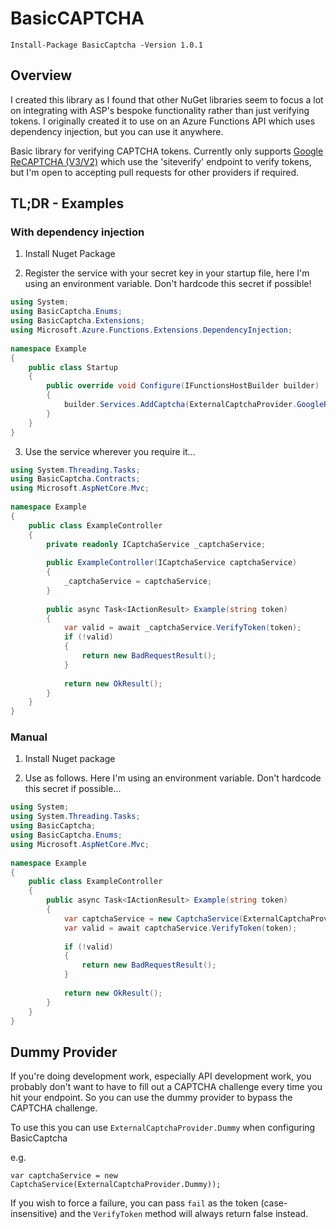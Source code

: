 # BasicCAPTCHA

```
Install-Package BasicCaptcha -Version 1.0.1
```

## Overview

I created this library as I found that other NuGet libraries seem to focus a lot on integrating with ASP's bespoke
functionality rather than just verifying tokens. I originally created it to use on an Azure Functions API which uses
dependency injection, but you can use it anywhere.

Basic library for verifying CAPTCHA tokens. Currently only
supports [Google ReCAPTCHA (V3/V2)](https://developers.google.com/recaptcha/docs/verify) which use the 'siteverify'
endpoint to verify tokens, but I'm open to accepting pull requests for other providers if required.

## TL;DR - Examples

### With dependency injection

1) Install Nuget Package

2) Register the service with your secret key in your startup file, here I'm using an environment variable. Don't
   hardcode this secret if possible!

```cs
using System;  
using BasicCaptcha.Enums;  
using BasicCaptcha.Extensions;  
using Microsoft.Azure.Functions.Extensions.DependencyInjection;  
  
namespace Example  
{  
    public class Startup  
    {  
        public override void Configure(IFunctionsHostBuilder builder)  
        {  
            builder.Services.AddCaptcha(ExternalCaptchaProvider.GoogleRecaptcha, Environment.GetEnvironmentVariable("GOOGLE_RECAPTCHA_SECRET"));  
        }  
    }  
}
```

3. Use the service wherever you require it...

```cs
using System.Threading.Tasks;  
using BasicCaptcha.Contracts;  
using Microsoft.AspNetCore.Mvc;  
  
namespace Example  
{  
    public class ExampleController  
    {  
        private readonly ICaptchaService _captchaService;  
  
        public ExampleController(ICaptchaService captchaService)  
        {  
            _captchaService = captchaService;  
        }  
          
        public async Task<IActionResult> Example(string token)  
        {  
            var valid = await _captchaService.VerifyToken(token);
            if (!valid)  
            {  
                return new BadRequestResult();  
            }  
  
            return new OkResult();  
        }  
    }  
}
```

### Manual

1. Install Nuget package

2. Use as follows. Here I'm using an environment variable. Don't hardcode this secret if possible...

```cs
using System;
using System.Threading.Tasks;  
using BasicCaptcha;  
using BasicCaptcha.Enums;  
using Microsoft.AspNetCore.Mvc;  
  
namespace Example  
{  
    public class ExampleController  
    {  
        public async Task<IActionResult> Example(string token)  
        {  
            var captchaService = new CaptchaService(ExternalCaptchaProvider.GoogleRecaptcha, Environment.GetEnvironmentVariable("GOOGLE_RECAPTCHA_SECRET"));  
            var valid = await captchaService.VerifyToken(token);  
  
            if (!valid)  
            {  
                return new BadRequestResult();  
            }  
  
            return new OkResult();  
        }  
    }  
}
```

## Dummy Provider

If you're doing development work, especially API development work, you probably don't want to
have to fill out a CAPTCHA challenge every time you hit your endpoint. So you can use the dummy provider
to bypass the CAPTCHA challenge.

To use this you can use `ExternalCaptchaProvider.Dummy` when configuring BasicCaptcha

e.g.

```
var captchaService = new CaptchaService(ExternalCaptchaProvider.Dummy));  
```

If you wish to force a failure, you can pass `fail` as the token (case-insensitive) and the `VerifyToken` method will always
return false instead.

